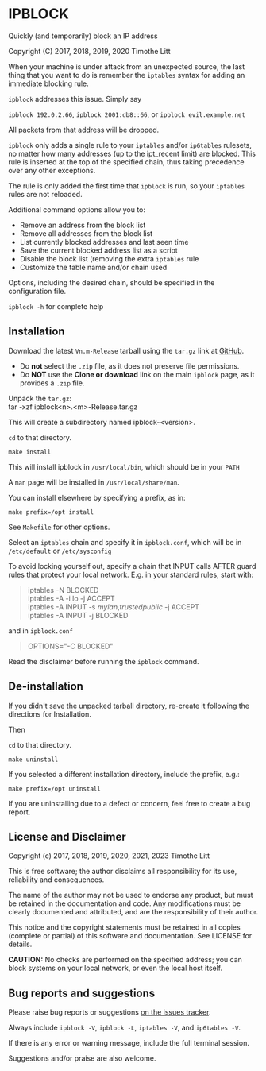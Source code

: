 # IPBLOCK

Quickly (and temporarily) block an IP address

Copyright (C) 2017, 2018, 2019, 2020 Timothe Litt

When your machine is under attack from an unexpected source, the last thing that you want to
do is remember the `iptables` syntax for adding an immediate blocking rule.

`ipblock` addresses this issue.  Simply say  

`ipblock 192.0.2.66`, `ipblock 2001:db8::66`,  or `ipblock evil.example.net`

All packets from that address will be dropped.

`ipblock` only adds a single rule to your `iptables` and/or `ip6tables` rulesets, no
matter how many addresses (up to the ipt_recent limit) are blocked.  This rule is
inserted at the top of the specified chain, thus taking precedence over any other exceptions.

The rule is only added the first time that `ipblock` is run, so your `iptables` rules are not reloaded.

Additional command options allow you to:

 - Remove an address from the block list
 - Remove all addresses from the block list
 - List currently blocked addresses and last seen time
 - Save the current blocked address list as a script
 - Disable the block list (removing the extra `iptables` rule
 - Customize the table name and/or chain used

Options, including the desired chain, should be specified in the configuration file.

`ipblock -h` for complete help

## Installation
Download the latest `Vn.m-Release` tarball using the `tar.gz` link at [GitHub](https://github.com/tlhackque/ipblock/releases).

- Do **not** select the `.zip` file, as it does not preserve file permissions.
- Do **NOT** use the **Clone or download** link on the main `ipblock` page, as it provides a `.zip` file.

Unpack the `tar.gz`:  
    tar -xzf ipblock&lt;n&gt;.&lt;m&gt;-Release.tar.gz

This will create a subdirectory named ipblock-&lt;version&gt;.

`cd` to that directory.

`make install`

This will install ipblock in `/usr/local/bin`, which should be in your `PATH`

A `man` page will be installed in `/usr/local/share/man`.

You can install elsewhere by specifying a prefix, as in:

`make prefix=/opt install`

See `Makefile` for other options.

Select an `iptables` chain and specify it in `ipblock.conf`, which will be in `/etc/default` or `/etc/sysconfig`

To avoid locking yourself out, specify a chain that INPUT calls AFTER guard rules
that protect your local network.  E.g. in your standard rules, start with:

> iptables -N BLOCKED  
> iptables -A -i lo -j ACCEPT  
> iptables -A INPUT -s _mylan_,_trustedpublic_ -j ACCEPT  
> iptables -A INPUT -j BLOCKED

and in `ipblock.conf`

> OPTIONS="-C BLOCKED"

Read the disclaimer before running the `ipblock` command.

## De-installation

If you didn't save the unpacked tarball directory, re-create it following the
directions for Installation.

Then

`cd` to that directory.

`make uninstall`

If you selected a different installation directory, include the prefix, e.g.:

`make prefix=/opt uninstall`

If you are uninstalling due to a defect or concern, feel free to create a
bug report.

## License and Disclaimer
Copyright (c) 2017, 2018, 2019, 2020, 2021, 2023 Timothe Litt

This is free software; the author disclaims all responsibility for its use, reliability and consequences.

The name of the author may not be used to endorse any product, but must be retained in the documentation and code.
Any modifications must be clearly documented and attributed, and are the responsibility of their author.

This notice and the copyright statements must be retained in all copies (complete or partial) of this software and documentation.  See LICENSE for details.

**CAUTION:** No checks are performed on the specified address; you can block systems
on your local network, or even the local host itself.

## Bug reports and suggestions
Please raise bug reports or suggestions [on the issues tracker](http://github.com/tlhackque/ipblock/issues).

Always include `ipblock -V`, `ipblock -L`, `iptables -V`, and `ip6tables -V`.  

If there is any error or warning message, include the full terminal session.

Suggestions and/or praise are also welcome.
